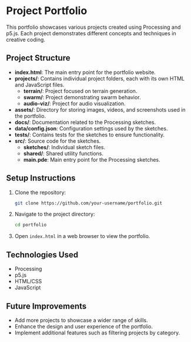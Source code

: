 # Project Portfolio

This portfolio showcases various projects created using Processing and p5.js. Each project demonstrates different concepts and techniques in creative coding.

## Project Structure

- **index.html**: The main entry point for the portfolio website.
- **projects/**: Contains individual project folders, each with its own HTML and JavaScript files.
  - **terrain/**: Project focused on terrain generation.
  - **swarm/**: Project demonstrating swarm behavior.
  - **audio-viz/**: Project for audio visualization.
- **assets/**: Directory for storing images, videos, and screenshots used in the portfolio.
- **docs/**: Documentation related to the Processing sketches.
- **data/config.json**: Configuration settings used by the sketches.
- **tests/**: Contains tests for the sketches to ensure functionality.
- **src/**: Source code for the sketches.
  - **sketches/**: Individual sketch files.
  - **shared/**: Shared utility functions.
  - **main.pde**: Main entry point for the Processing sketches.

## Setup Instructions

1. Clone the repository:
   ```bash
   git clone https://github.com/your-username/portfolio.git
   ```
2. Navigate to the project directory:
   ```bash
   cd portfolio
   ```
3. Open `index.html` in a web browser to view the portfolio.

## Technologies Used

- Processing
- p5.js
- HTML/CSS
- JavaScript

## Future Improvements

- Add more projects to showcase a wider range of skills.
- Enhance the design and user experience of the portfolio.
- Implement additional features such as filtering projects by category.